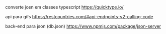 converte josn em classes typescript
https://quicktype.io/


api para gifs
https://restcountries.com/#api-endpoints-v2-calling-code


back-end para json (db.json)
https://www.npmjs.com/package/json-server